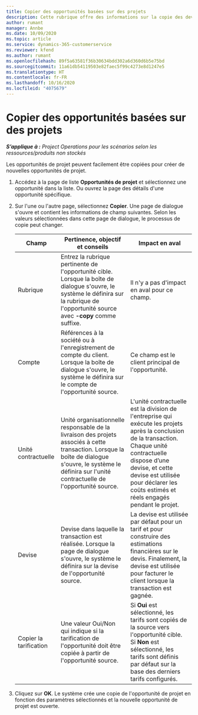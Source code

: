 ```yaml
---
title: Copier des opportunités basées sur des projets
description: Cette rubrique offre des informations sur la copie des devis selon les opportunités dans Project Operations.
author: rumant
manager: Annbe
ms.date: 10/09/2020
ms.topic: article
ms.service: dynamics-365-customerservice
ms.reviewer: kfend
ms.author: rumant
ms.openlocfilehash: 89f5a63581f36b30634bdd302a6d360d6b5e75bd
ms.sourcegitcommit: 11a61db54119503e82faec5f99c4273e8d1247e5
ms.translationtype: HT
ms.contentlocale: fr-FR
ms.lasthandoff: 10/16/2020
ms.locfileid: "4075679"
---
```

# <a name="copy-project-based-opportunities"></a>Copier des opportunités basées sur des projets

_**S’applique à :** Project Operations pour les scénarios selon les ressources/produits non stockés_


Les opportunités de projet peuvent facilement être copiées pour créer de nouvelles opportunités de projet. 

1. Accédez à la page de liste **Opportunités de projet** et sélectionnez une opportunité dans la liste. Ou ouvrez la page des détails d'une opportunité spécifique. 
2. Sur l'une ou l'autre page, sélectionnez **Copier**. Une page de dialogue s'ouvre et contient les informations de champ suivantes. Selon les valeurs sélectionnées dans cette page de dialogue, le processus de copie peut changer.

    | **Champ** | **Pertinence, objectif et conseils** | **Impact en aval** |
    | --- | --- | --- |
    | Rubrique | Entrez la rubrique pertinente de l'opportunité cible. Lorsque la boîte de dialogue s'ouvre, le système le définira sur la rubrique de l'opportunité source avec **-copy** comme suffixe. | Il n'y a pas d'impact en aval pour ce champ. |
    | Compte | Références à la société ou à l'enregistrement de compte du client. Lorsque la boîte de dialogue s'ouvre, le système le définira sur le compte de l'opportunité source. | Ce champ est le client principal de l'opportunité. |
    | Unité contractuelle | Unité organisationnelle responsable de la livraison des projets associés à cette transaction. Lorsque la boîte de dialogue s'ouvre, le système le définira sur l'unité contractuelle de l'opportunité source. | L'unité contractuelle est la division de l'entreprise qui exécute les projets après la conclusion de la transaction. Chaque unité contractuelle dispose d’une devise, et cette devise est utilisée pour déclarer les coûts estimés et réels engagés pendant le projet. |
    | Devise | Devise dans laquelle la transaction est réalisée. Lorsque la page de dialogue s'ouvre, le système le définira sur la devise de l'opportunité source. | La devise est utilisée par défaut pour un tarif et pour construire des estimations financières sur le devis. Finalement, la devise est utilisée pour facturer le client lorsque la transaction est gagnée. |
    | Copier la tarification | Une valeur Oui/Non qui indique si la tarification de l'opportunité doit être copiée à partir de l'opportunité source. | Si **Oui** est sélectionné, les tarifs sont copiés de la source vers l'opportunité cible. Si **Non** est sélectionné, les tarifs sont définis par défaut sur la base des derniers tarifs configurés. |

3. Cliquez sur **OK**. Le système crée une copie de l'opportunité de projet en fonction des paramètres sélectionnés et la nouvelle opportunité de projet est ouverte.
